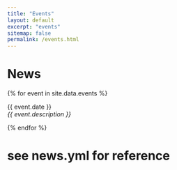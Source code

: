 ```yaml
---
title: "Events"
layout: default
excerpt: "events"
sitemap: false
permalink: /events.html
---
```


# News

{% for event in site.data.events %}
  <p>{{ event.date }} <br>
  <em>{{ event.description }}</em></p>
  {% endfor %}

# see news.yml for reference